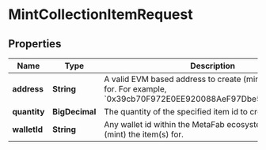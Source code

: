 

# MintCollectionItemRequest


## Properties

| Name | Type | Description | Notes |
|------------ | ------------- | ------------- | -------------|
|**address** | **String** | A valid EVM based address to create (mint) the item(s) for. For example, &#x60;0x39cb70F972E0EE920088AeF97Dbe5c6251a9c25D&#x60;. |  [optional] |
|**quantity** | **BigDecimal** | The quantity of the specified item id to create (mint). |  |
|**walletId** | **String** | Any wallet id within the MetaFab ecosystem to create (mint) the item(s) for. |  [optional] |



